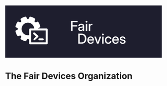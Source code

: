 <p align="center">
  <img src="https://raw.githubusercontent.com/FairDeviceFOSS/.github/master/assets/org/banner.png">
  <br />
</p>

# The Fair Devices Organization

